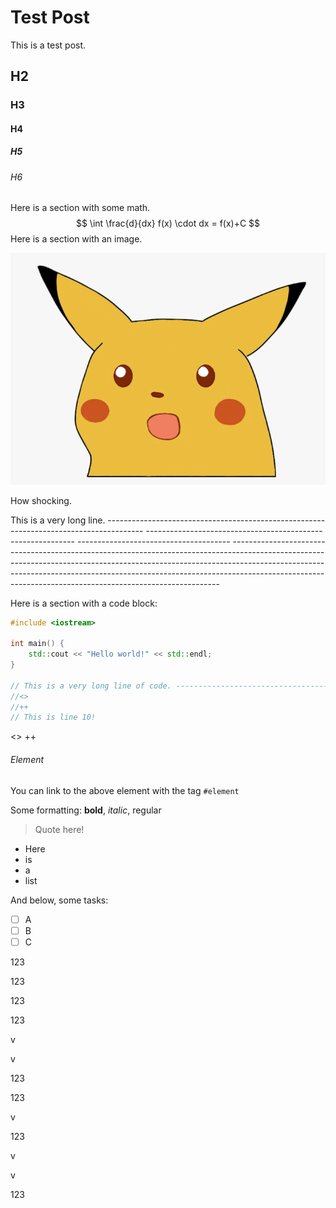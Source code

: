 # Test Post

This is a test post.

## H2

### H3

#### H4

##### H5

###### H6

Here is a section with some math.
$$
\int \frac{d}{dx} f(x) \cdot dx = f(x)+C
$$
Here is a section with an image.

![image-20240626192502524](assets/image-20240626192502524.png)

How shocking.

This is a very long line. --------------------------------------------------------------------------------------- ------------------------------------------------------------ -------------------------------------- ---------------------------------------------------------------------------------------------------------------------------------------------------------------------------------------------------------------------------------------------------------------------------------------------------------------------

Here is a section with a code block:

```c++
#include <iostream>

int main() {
	std::cout << "Hello world!" << std::endl;
}

// This is a very long line of code. -----------------------------------------------------------------------------------------------------------------------------------------------------------------------------------------------------------------------------------------------------------------------------------------------------
//<>
//++
// This is line 10!
```

<>
++

###### Element

You can link to the above element with the tag `#element`

Some formatting: **bold**, *italic*, regular

> Quote here!

- Here
- is
- a
- list

And below, some tasks:

- [ ] A
- [ ] B
- [ ] C

123

123

123

123

v

v

123

123

v



123

v



v



123
